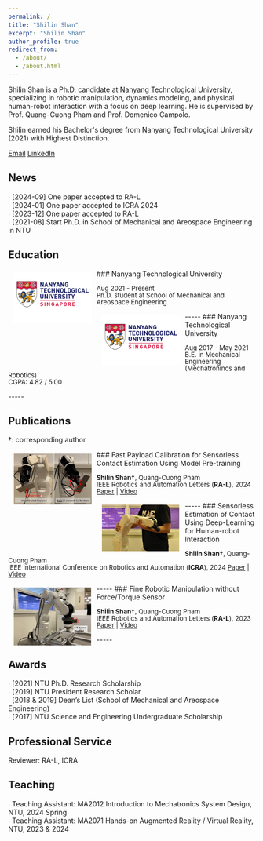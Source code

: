 ```yaml
---
permalink: /
title: "Shilin Shan"
excerpt: "Shilin Shan"
author_profile: true
redirect_from:
  - /about/
  - /about.html
---
```

Shilin Shan is a Ph.D. candidate at [Nanyang Technological University](https://www.ntu.edu.sg), specializing in robotic manipulation, dynamics modeling, and physical human-robot interaction with a focus on deep learning. He is supervised by Prof. Quang-Cuong Pham and Prof. Domenico Campolo. 

Shilin earned his Bachelor's degree from Nanyang Technological University (2021) with Highest Distinction.

[Email](mailto:SHILIN001@e.ntu.edu.sg)
[LinkedIn](https://www.linkedin.com/in/shilin-shan-99475a17b/)


News
-----
∙ [2024-09] One paper accepted to RA-L <br />
∙ [2024-01] One paper accepted to ICRA 2024 <br />
∙ [2023-12] One paper accepted to RA-L <br />
∙ [2021-08] Start Ph.D. in School of Mechanical and Areospace Engineering in NTU <br />

Education
-----
<img style="float: left; margin:5px 10px" src="../images/ntu_logo_new.png" width="160" height="104">
### Nanyang Technological University
<p style="line-height:1.0">
<font size="2">
Aug 2021 - Present<br />
Ph.D. student at School of Mechanical and Areospace Engineering<br />
</font>
</p>
-----

<img style="float: left; margin:5px 10px" src="../images/ntu_logo_new.png" width="160" height="104">
### Nanyang Technological University
<p style="line-height:1.0">
<font size="2">
Aug 2017 - May 2021 <br />
B.E. in Mechanical Engineering (Mechatronincs and Robotics)<br />
CGPA: 4.82 / 5.00 <br />
</font>
</p>
-----


Publications
-----

†: corresponding author <br />

<img style="float: left; margin:5px 10px" src="../images/fast_payload_calib_teasor_new.png" width="160" height="106">
### Fast Payload Calibration for Sensorless Contact Estimation Using Model Pre-training
<p style="line-height:1.0">
<font size="2">
<strong>Shilin Shan†</strong>, Quang-Cuong Pham <br />
IEEE Robotics and Automation Letters (<strong>RA-L</strong>), 2024
<a href="https://arxiv.org/abs/2409.03369">Paper</a> | 
<a href="https://youtu.be/aSl1Ke7fFQI">Video</a>
<br />
</font>
</p>
-----

<img style="float: left; margin:5px 10px" src="../images/sensorless_contact_est_teasor_new.png" width="160" height="96">
### Sensorless Estimation of Contact Using Deep-Learning for Human-robot Interaction
<p style="line-height:1.0">
<font size="2">
<strong>Shilin Shan†</strong>, Quang-Cuong Pham <br />
IEEE International Conference on Robotics and Automation (<strong>ICRA</strong>), 2024
<a href="https://arxiv.org/abs/2309.16219">Paper</a> | 
<a href="https://youtu.be/Yrjf5tU94e8">Video</a>
<br />
</font>
</p>
-----

<img style="float: left; margin:5px 10px" src="../images/Fine_sensorless_manip_teasor_new.png" width="160" height="120">
### Fine Robotic Manipulation without Force/Torque Sensor
<p style="line-height:1.0">
<font size="2">
<strong>Shilin Shan†</strong>, Quang-Cuong Pham <br />
IEEE Robotics and Automation Letters (<strong>RA-L</strong>), 2023
<a href="https://arxiv.org/pdf/2301.13413">Paper</a> | 
<a href="https://youtu.be/spztx3GzPzc">Video</a>
<br />
</font>
</p>
-----


Awards
-----
∙ [2021] NTU Ph.D. Research Scholarship<br />
∙ [2019] NTU President Research Scholar<br />
∙ [2018 & 2019] Dean’s List (School of Mechanical and Areospace Engineering)<br />
∙ [2017] NTU Science and Engineering Undergraduate Scholarship<br />

Professional Service
-----

Reviewer: RA-L, ICRA <br />

Teaching
-----
∙ Teaching Assistant: MA2012 Introduction to Mechatronics System Design, NTU, 2024 Spring<br />
∙ Teaching Assistant: MA2071 Hands-on Augmented Reality / Virtual Reality, NTU, 2023 & 2024<br />
